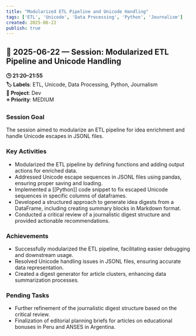 ```yaml
---
title: "Modularized ETL Pipeline and Unicode Handling"
tags: ['ETL', 'Unicode', 'Data Processing', 'Python', 'Journalism']
created: 2025-06-22
publish: true
---
```


## 📅 2025-06-22 — Session: Modularized ETL Pipeline and Unicode Handling

**🕒 21:20–21:55**  
**🏷️ Labels**: ETL, Unicode, Data Processing, Python, Journalism  
**📂 Project**: Dev  
**⭐ Priority**: MEDIUM  


### Session Goal
The session aimed to modularize an ETL pipeline for idea enrichment and handle Unicode escapes in JSONL files.

### Key Activities
- Modularized the ETL pipeline by defining functions and adding output actions for enriched data.
- Addressed Unicode escape sequences in JSONL files using pandas, ensuring proper saving and loading.
- Implemented a [[Python]] code snippet to fix escaped Unicode sequences in specific columns of dataframes.
- Developed a structured approach to generate idea digests from a DataFrame, including creating summary blocks in Markdown format.
- Conducted a critical review of a journalistic digest structure and provided actionable recommendations.

### Achievements
- Successfully modularized the ETL pipeline, facilitating easier debugging and downstream usage.
- Resolved Unicode handling issues in JSONL files, ensuring accurate data representation.
- Created a digest generator for article clusters, enhancing data summarization processes.

### Pending Tasks
- Further refinement of the journalistic digest structure based on the critical review.
- Finalization of editorial planning briefs for articles on educational bonuses in Peru and ANSES in Argentina.

